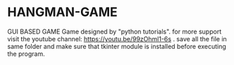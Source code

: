 # HANGMAN-GAME
GUI BASED GAME
Game designed by "python tutorials".
for more support visit the youtube channel: https://youtu.be/99zOhml1-6s .
save all the file in same folder and make sure that tkinter module is installed before executing the program.
